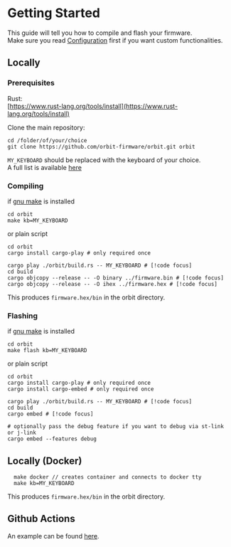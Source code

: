 # Getting Started


This guide will tell you how to compile and flash your firmware.  
Make sure you read [Configuration](/configuration.html) first if you want custom functionalities.


## Locally


### Prerequisites
Rust:  
[https://www.rust-lang.org/tools/install](https://www.rust-lang.org/tools/install)

Clone the main repository:
```shell
cd /folder/of/your/choice
git clone https://github.com/orbit-firmware/orbit.git orbit
```

`MY_KEYBOARD` should be replaced with the keyboard of your choice.  
A full list is available [here](https://github.com/orbit-firmware/orbit/tree/master/keyboards)

<div class="c-spacer-small"></div>

### Compiling
if [gnu make](https://www.gnu.org/software/make/) is installed
```shell
cd orbit
make kb=MY_KEYBOARD
```

or plain script
```shell
cd orbit
cargo install cargo-play # only required once

cargo play ./orbit/build.rs -- MY_KEYBOARD # [!code focus]
cd build
cargo objcopy --release -- -O binary ../firmware.bin # [!code focus]
cargo objcopy --release -- -O ihex ../firmware.hex # [!code focus]
```

This produces `firmware.hex/bin` in the orbit directory.

<div class="c-spacer-small"></div>

### Flashing
if [gnu make](https://www.gnu.org/software/make/) is installed
```shell
cd orbit
make flash kb=MY_KEYBOARD
```

or plain script
```shell
cd orbit
cargo install cargo-play # only required once
cargo install cargo-embed # only required once

cargo play ./orbit/build.rs -- MY_KEYBOARD # [!code focus]
cd build
cargo embed # [!code focus]

# optionally pass the debug feature if you want to debug via st-link or j-link
cargo embed --features debug

```
  
<div class="c-spacer-large"></div>


## Locally (Docker)
```shell
  make docker // creates container and connects to docker tty
  make kb=MY_KEYBOARD
```
This produces `firmware.hex/bin` in the orbit directory.


<div class="c-spacer-large"></div>

## Github Actions

An example can be found [here](https://github.com/orbit-firmware/user).